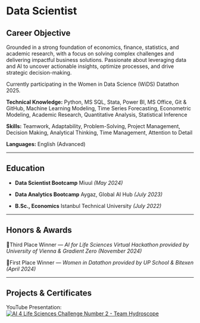 Data Scientist
================================

Career Objective
-------------------------
Grounded in a strong foundation of economics, finance, statistics, and academic research, with a focus on solving complex challenges and delivering impactful business solutions. Passionate about leveraging data and AI to uncover actionable insights, optimize processes, and drive strategic decision-making. 

Currently participating in the Women in Data Science (WiDS) Datathon 2025.

**Technical Knowledge:** Python, MS SQL, Stata, Power BI, MS Office, Git & GitHub, Machine Learning Modeling,
Time Series Forecasting, Econometric Modeling, Academic Research, Quantitative Analysis, Statistical Inference

**Skills:** Teamwork, Adaptability, Problem-Solving, Project Management, Decision Making, Analytical Thinking, Time Management, Attention to Detail

**Languages:** English (Advanced)

---

Education
-------------------------
- **Data Scientist Bootcamp** Miuul *(May 2024)*
  
- **Data Analytics Bootcamp** Aygaz, Global AI Hub *(July 2023)* 

- **B.Sc., Economics**
  Istanbul Technical University *(July 2022)*  

---

Honors & Awards
-------------------------
🥉Third Place Winner — *AI for Life Sciences Virtual Hackathon provided by University of Vienna & Gradient Zero (November 2024)*

🥇First Place Winner — *Women in Datathon provided by UP School & Bitexen (April 2024)*

---

Projects & Certificates
-------------------------

YouTube Presentation: 
[![AI 4 Life Sciences Challenge Number 2 - Team Hydroscope](https://img.youtube.com/vi/UTqxLyytgKM/0.jpg)](https://www.youtube.com/watch?v=UTqxLyytgKM)

